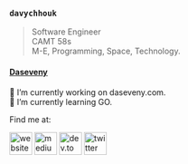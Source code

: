 ### `davychhouk`
>Software Engineer   
>CAMT 58s  
>M-E, Programming, Space, Technology.  

#### [Daseveny](https://www.daseveny.com)

🔭 I’m currently working on daseveny.com.  
🌱 I’m currently learning GO. 
  
Find me at:  
  
[<img src='https://user-images.githubusercontent.com/13924709/108584146-96986300-7371-11eb-99d1-9d1a475065f9.png' alt='website' height='40'>](https://www.daseveny.com)
[<img src='https://user-images.githubusercontent.com/13924709/108584149-98fabd00-7371-11eb-800d-7a955719077e.png' alt='medium' height='40'>](https://medium.com/@davy.chhouk)
[<img src='https://user-images.githubusercontent.com/13924709/108584148-98622680-7371-11eb-8d34-ce4cf25adcc7.png' alt='dev.to' height='40'>](https://dev.to/davychhouk)
[<img src='https://user-images.githubusercontent.com/13924709/108584150-9a2bea00-7371-11eb-971f-2f465804b699.png' alt='twitter' height='40'>](https://twitter.com/chhoukdavy)  
